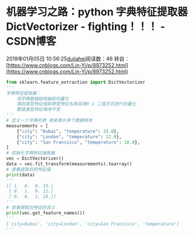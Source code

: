 # 机器学习之路：python 字典特征提取器 DictVectorizer - fighting！！！ - CSDN博客
2019年01月05日 10:56:25[dujiahei](https://me.csdn.net/dujiahei)阅读数：46
转自：[https://www.cnblogs.com/Lin-Yi/p/8973252.html](https://www.cnblogs.com/Lin-Yi/p/8973252.html)
```python
from sklearn.feature_extraction import DictVectorizer
'''
字典特征提取器：
    将字典数据结构抽和向量化
    类别类型特征借助原型特征名称采用0 1 二值方式进行向量化
    数值类型特征保持不变
'''
# 定义一个字典列表 用来表示多个数据样本
measurements = [
    {"city": "Dubai", "temperature": 33.0},
    {"city": "London", "temperature": 12.0},
    {"city": "San Fransisco", "temperature": 18.0},
]
# 初始化字典特征抽取器
vec = DictVectorizer()
data = vec.fit_transform(measurements).toarray()
# 查看提取后的特征值
print(data)
'''
[[ 1.  0.  0. 33.]
 [ 0.  1.  0. 12.]
 [ 0.  0.  1. 18.]]
'''
# 查看提取后特征的含义
print(vec.get_feature_names())
'''
['city=Dubai', 'city=London', 'city=San Fransisco', 'temperature']
'''
```

